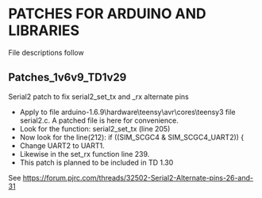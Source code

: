 # PATCHES FOR ARDUINO AND LIBRARIES
File descriptions follow
## Patches_1v6v9_TD1v29
Serial2 patch to fix serial2_set_tx and _rx alternate pins
+ Apply to file arduino-1.6.9\hardware\teensy\avr\cores\teensy3 file serial2.c. A patched file is here for convenience.
+ Look for the function: serial2_set_tx (line 205)
+ Now look for the line(212): if ((SIM_SCGC4 & SIM_SCGC4_UART2)) {
+ Change UART2 to UART1.
+ Likewise in the set_rx function line 239. 
+ This patch is planned to be included in TD 1.30

See https://forum.pjrc.com/threads/32502-Serial2-Alternate-pins-26-and-31